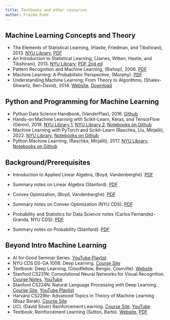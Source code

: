 ```yaml
---
title: Textbooks and other resources
author: Fraida Fund
---
```



## Machine Learning Concepts and Theory

* The Elements of Statistical Learning, (Hastie, Friedman, and Tibshirani), 2013. [NYU Library](https://bobcat.library.nyu.edu/permalink/f/1c17uag/nyu_aleph006482758), [PDF](https://web.stanford.edu/~hastie/ElemStatLearn//)
* An Introduction to Statistical Learning, (James, Witten, Hastie, and Tibshirani), 2013. [NYU Library](https://bobcat.library.nyu.edu/permalink/f/1c17uag/nyu_aleph004655521), [PDF 2nd ed](https://hastie.su.domains/ISLR2/ISLRv2_corrected_June_2023.pdf.view-in-google.html)
* Pattern Recognition and Machine Learning, (Bishop), 2006. [PDF](https://www.microsoft.com/en-us/research/uploads/prod/2006/01/Bishop-Pattern-Recognition-and-Machine-Learning-2006.pdf)
* Machine Learning: A Probabilistic Perspective, (Murphy). [PDF](http://noiselab.ucsd.edu/ECE228/Murphy_Machine_Learning.pdf)
* Understanding Machine Learning: From Theory to Algorithms, (Shalev-Shwartz, Ben-David), 2014. [Website](https://www.cs.huji.ac.il/~shais/UnderstandingMachineLearning/index.html), [Download](https://www.cs.huji.ac.il/~shais/UnderstandingMachineLearning/copy.html)

## Python and Programming for Machine Learning

* Python Data Science Handbook, (VanderPlas), 2016. [Github](https://jakevdp.github.io/PythonDataScienceHandbook/)
* Hands-on Machine Learning with Scikit-Learn, Keras, and TensorFlow (Géron), 2019. [NYU Library 1](https://bobcat.library.nyu.edu/permalink/f/ci13eu/nyu_aleph008011603), [NYU Library 2](https://bobcat.library.nyu.edu/permalink/f/ci13eu/nyu_aleph005589560), [Notebooks on Github](https://github.com/ageron/handson-ml2)
* Machine Learning with PyTorch and Scikit-Learn (Raschka, Liu, Mirjalili), 2022. [NYU Library](https://bobcat.library.nyu.edu/permalink/f/ci13eu/nyu_aleph008654761), [Notebooks on Github](https://github.com/rasbt/machine-learning-book)
* Python Machine Learning, (Raschka, Mirjalili), 2017. [NYU Library](https://bobcat.library.nyu.edu/permalink/f/ci13eu/nyu_aleph008027112), [Notebooks on Github](https://github.com/rasbt/python-machine-learning-book-3rd-edition)


## Background/Prerequisites

* Introduction to Applied Linear Algebra, (Boyd, Vandenberghe). [PDF](http://vmls-book.stanford.edu/vmls.pdf)
* Summary notes on Linear Algebra (Stanford). [PDF](http://cs229.stanford.edu/section/cs229-linalg.pdf)

* Convex Opimization, (Boyd, Vandenberghe). [PDF](https://web.stanford.edu/~boyd/cvxbook/bv_cvxbook.pdf)
* Summary notes on Convex Optimization (NYU CDS). [PDF](https://davidrosenberg.github.io/mlcourse/Notes/convex-optimization.pdf)

* Probability and Statistics for Data Science notes (Carlos Fernandez-Granda, NYU CDS). [PDF](https://cims.nyu.edu/~cfgranda/pages/stuff/probability_stats_for_DS.pdf)
* Summary notes on Probability (Stanford). [PDF](http://cs229.stanford.edu/section/cs229-prob.pdf)

## Beyond Intro Machine Learning

* AI for Good Seminar Series. [YouTube Playlist](https://www.youtube.com/playlist?list=PLn62CdVLnT-dTqQdn8xb4KK8ioFTR1Z1d)
* NYU CDS DS-GA 1008: Deep Learning. [Course Site](https://cds.nyu.edu/deep-learning/)
* Textbook: Deep Learning, (Goodfellow, Bengio, Courville). [Website](https://www.deeplearningbook.org/)
* Stanford CS231N: Convolutional Neural Networks for Visual Recognition. [Course Notes](https://cs231n.github.io/), [YouTube](https://www.youtube.com/playlist?list=PL3FW7Lu3i5JvHM8ljYj-zLfQRF3EO8sYv)
* Stanford CS224N: Natural Language Processing with Deep Learning. [Course Site](https://web.stanford.edu/class/archive/cs/cs224n/cs224n.1194/index.html#schedule), [YouTube Playlist](https://www.youtube.com/playlist?list=PLoROMvodv4rOhcuXMZkNm7j3fVwBBY42z)
* Harvard CS229br: Advanced Topics in Theory of Machine Learning (Boaz Barak). [Course Site](https://boazbk.github.io/mltheoryseminar/cs229br)
* UCL (David Silver) Reinforcement Learning. [Course Site](https://www.davidsilver.uk/teaching/), [YouTube](https://www.youtube.com/watch?v=2pWv7GOvuf0&list=RDCMUCP7jMXSY2xbc3KCAE0MHQ-A)
* Textbook: Reinforcement Learning (Sutton, Barto). [Website](http://incompleteideas.net/book/the-book-2nd.html), [PDF](http://incompleteideas.net/book/RLbook2020.pdf)
